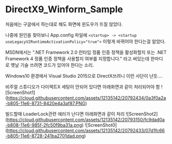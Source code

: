 # DirectX9_Winform_Sample

처음에는 구글에서 하는대로 해도 화면에 윈도우가 뜨질 않았다.

나중에 원인을 찾아보니 App.config 파일에 `<startup> -> <startup useLegacyV2RuntimeActivationPolicy="true">` 이렇게 
바뀌어야 한다는걸 알았다.

MSDN에서는 ".NET Framework 2.0 런타임 정품 인증 정책을 활성화할지 또는 .NET Framework 4 정품 인증 정책을 사용할지 여부를 지정합니다."
라고 써있는데 한마디로 옛날 기술 쓰려면 코드가 있어야 한다는 소리.

Windows10 환경에서 Visual Studio 2015으로 DirectX쓰려니 이런 사단이 난듯....

비주얼 스튜디오가 다이렉트X 세팅이 안되어 있다면 아래화면과 같이 처리되어야 함
![ScreenShot1] (https://cloud.githubusercontent.com/assets/12135142/20792434/0a3f0a2a-b805-11e6-8731-8420e4a3af87.PNG)


빌드할때 LoaderLock관련 에러가 난다면 아래화면과 같이 처리
![ScreenShot2] (https://cloud.githubusercontent.com/assets/12135142/20793150/fc9dad0a-b808-11e6-985f-2fc50f9ba31a.png)
![ScreenShot0] (https://cloud.githubusercontent.com/assets/12135142/20792433/07d1fc66-b805-11e6-8728-241ba2701dad.png)
